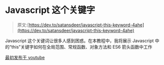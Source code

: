 # Javascript 这个关键字

> 原文:[https://dev.to/satansdeer/javascript-this-keyword-4ahe](https://dev.to/satansdeer/javascript-this-keyword-4ahe)

Javascript 这个关键词让很多人感到困惑。在本教程中，我将展示 Javascript 中的“this”关键字如何在全局范围、常规函数、对象方法和 ES6 箭头函数中工作

[最初发布于 youtube](https://www.youtube.com/watch?v=h-pE4C4cXZ8)